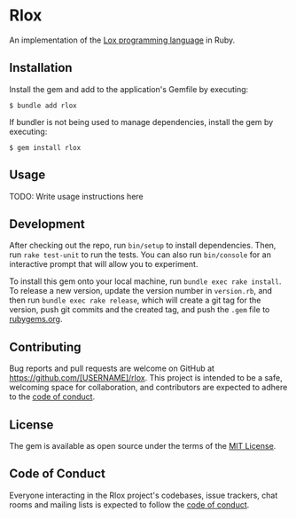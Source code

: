 # Rlox

An implementation of the [Lox programming language](https://craftinginterpreters.com/) in Ruby.

## Installation

Install the gem and add to the application's Gemfile by executing:

    $ bundle add rlox

If bundler is not being used to manage dependencies, install the gem by executing:

    $ gem install rlox

## Usage

TODO: Write usage instructions here

## Development

After checking out the repo, run `bin/setup` to install dependencies. Then, run `rake test-unit` to run the tests. You can also run `bin/console` for an interactive prompt that will allow you to experiment.

To install this gem onto your local machine, run `bundle exec rake install`. To release a new version, update the version number in `version.rb`, and then run `bundle exec rake release`, which will create a git tag for the version, push git commits and the created tag, and push the `.gem` file to [rubygems.org](https://rubygems.org).

## Contributing

Bug reports and pull requests are welcome on GitHub at https://github.com/[USERNAME]/rlox. This project is intended to be a safe, welcoming space for collaboration, and contributors are expected to adhere to the [code of conduct](https://github.com/[USERNAME]/rlox/blob/master/CODE_OF_CONDUCT.md).

## License

The gem is available as open source under the terms of the [MIT License](https://opensource.org/licenses/MIT).

## Code of Conduct

Everyone interacting in the Rlox project's codebases, issue trackers, chat rooms and mailing lists is expected to follow the [code of conduct](https://github.com/[USERNAME]/rlox/blob/master/CODE_OF_CONDUCT.md).
